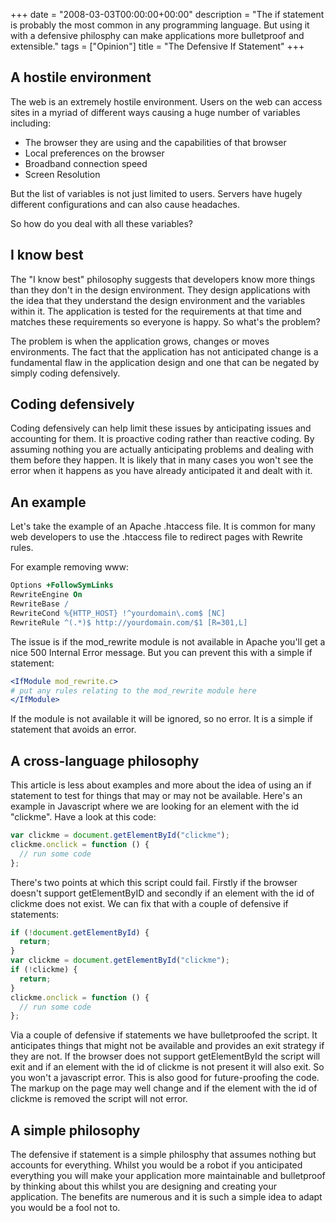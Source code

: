 +++
date = "2008-03-03T00:00:00+00:00"
description = "The if statement is probably the most common in any programming language. But using it with a defensive philosphy can make applications more bulletproof and extensible."
tags = ["Opinion"]
title = "The Defensive If Statement"
+++

## A hostile environment

The web is an extremely hostile environment. Users on the web can access sites
in a myriad of different ways causing a huge number of variables including:

- The browser they are using and the capabilities of that browser
- Local preferences on the browser
- Broadband connection speed
- Screen Resolution

But the list of variables is not just limited to users. Servers have hugely
different configurations and can also cause headaches.

So how do you deal with all these variables?

## I know best

The "I know best" philosophy suggests that developers know more things than they
don't in the design environment. They design applications with the idea that
they understand the design environment and the variables within it. The
application is tested for the requirements at that time and matches these
requirements so everyone is happy. So what's the problem?

The problem is when the application grows, changes or moves environments. The
fact that the application has not anticipated change is a fundamental flaw in
the application design and one that can be negated by simply coding defensively.

## Coding defensively

Coding defensively can help limit these issues by anticipating issues and
accounting for them. It is proactive coding rather than reactive coding. By
assuming nothing you are actually anticipating problems and dealing with them
before they happen. It is likely that in many cases you won't see the error when
it happens as you have already anticipated it and dealt with it.

## An example

Let's take the example of an Apache .htaccess file. It is common for many web
developers to use the .htaccess file to redirect pages with Rewrite rules.

For example removing www:

```apache
Options +FollowSymLinks
RewriteEngine On
RewriteBase /
RewriteCond %{HTTP_HOST} !^yourdomain\.com$ [NC]
RewriteRule ^(.*)$ http://yourdomain.com/$1 [R=301,L]
```

The issue is if the mod_rewrite module is not available in Apache you'll get a
nice 500 Internal Error message. But you can prevent this with a simple if
statement:

```apache
<IfModule mod_rewrite.c>
# put any rules relating to the mod_rewrite module here
</IfModule>
```

If the module is not available it will be ignored, so no error. It is a simple
if statement that avoids an error.

## A cross-language philosophy

This article is less about examples and more about the idea of using an if
statement to test for things that may or may not be available. Here's an example
in Javascript where we are looking for an element with the id "clickme". Have a
look at this code:

```javascript
var clickme = document.getElementById("clickme");
clickme.onclick = function () {
  // run some code
};
```

There's two points at which this script could fail. Firstly if the browser
doesn't support getElementByID and secondly if an element with the id of clickme
does not exist. We can fix that with a couple of defensive if statements:

```javascript
if (!document.getElementById) {
  return;
}
var clickme = document.getElementById("clickme");
if (!clickme) {
  return;
}
clickme.onclick = function () {
  // run some code
};
```

Via a couple of defensive if statements we have bulletproofed the script. It
anticipates things that might not be available and provides an exit strategy if
they are not. If the browser does not support getElementById the script will
exit and if an element with the id of clickme is not present it will also exit.
So you won't a javascript error. This is also good for future-proofing the code.
The markup on the page may well change and if the element with the id of clickme
is removed the script will not error.

## A simple philosophy

The defensive if statement is a simple philosphy that assumes nothing but
accounts for everything. Whilst you would be a robot if you anticipated
everything you will make your application more maintainable and bulletproof by
thinking about this whilst you are designing and creating your application. The
benefits are numerous and it is such a simple idea to adapt you would be a fool
not to.
